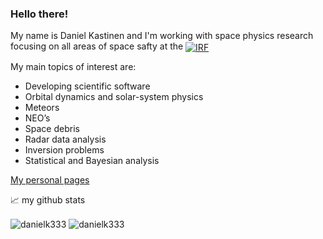 ### Hello there!

My name is Daniel Kastinen and I'm working with space physics research focusing on all areas of space safty at the
<a href="https://www.irf.se/"><img align="center" src="https://www.irf.se/branding/irf-neg.svg" alt="IRF" /></a>

My main topics of interest are:

* Developing scientific software
* Orbital dynamics and solar-system physics
* Meteors
* NEO’s
* Space debris
* Radar data analysis
* Inversion problems
* Statistical and Bayesian analysis

[My personal pages](https://danielk.developer.irf.se/)


📈 my github stats

<img align="center" src="https://github-readme-stats.vercel.app/api?username=danielk333&show_icons=true&theme=radical" alt="danielk333" />

<img align="center" src="https://github-readme-stats.vercel.app/api/pin/?username=danielk333&theme=radical" alt="danielk333" />